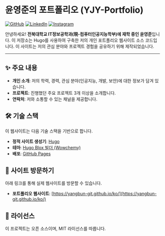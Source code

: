 # 윤영준의 포트폴리오 (YJY-Portfolio)

[![GitHub](https://img.shields.io/badge/GitHub-100000?style=for-the-badge&logo=github&logoColor=white)](https://github.com/yangbun-GIT)
[![LinkedIn](https://img.shields.io/badge/LinkedIn-0077B5?style=for-the-badge&logo=linkedin&logoColor=white)](https://kr.linkedin.com/in/yang_bun)
[![Instagram](https://img.shields.io/badge/Instagram-E4405F?style=for-the-badge&logo=instagram&logoColor=white)](https://www.instagram.com/0_jun_03/)

안녕하세요! **전북대학교 IT정보공학과(現-컴퓨터인공지능학부)에 재학 중인 윤영준**입니다. 이 저장소는 Hugo를 사용하여 구축한 저의 개인 포트폴리오 웹사이트 소스 코드입니다. 이 사이트는 저의 관심 분야와 프로젝트 경험을 공유하기 위해 제작되었습니다.

---

## ✨ 주요 내용

- **개인 소개**: 저의 학력, 경력, 관심 분야(인공지능, 개발, 보안)에 대한 정보가 담겨 있습니다.
- **프로젝트**: 진행했던 주요 프로젝트 3개 이상을 소개합니다.
- **연락처**: 저와 소통할 수 있는 채널을 제공합니다.

## 🛠️ 기술 스택

이 웹사이트는 다음 기술 스택을 기반으로 합니다.
- **정적 사이트 생성기**: [Hugo](https://gohugo.io/)
- **테마**: [Hugo Blox 빌더 (Wowchemy)](https://hugoblox.com/)
- **배포**: [GitHub Pages](https://pages.github.com/)

## 🚀 사이트 방문하기

아래 링크를 통해 실제 웹사이트를 방문할 수 있습니다.

- **포트폴리오 웹사이트**: [https://yangbun-git.github.io/ko/](https://yangbun-git.github.io/ko/)

## 📝 라이선스

이 프로젝트는 오픈 소스이며, MIT 라이선스를 따릅니다.
